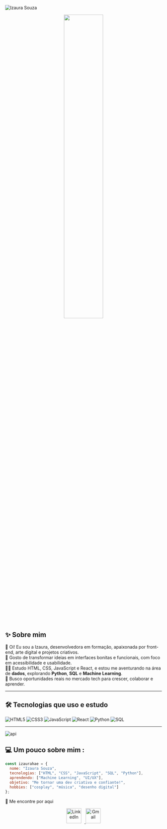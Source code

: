 ![Izaura Souza](https://img.shields.io/badge/Izaura%20Souza-%F0%9F%92%96-ff69b4?style=for-the-badge)

<p align="center">
  <img src="https://i.pinimg.com/736x/93/78/79/937879a98e240e033631459f2975df2f.jpg" width="50%" />
</p>

## ✨ Sobre mim

🌸 Oi! Eu sou a Izaura, desenvolvedora em formação, apaixonada por front-end, arte digital e projetos criativos.  
🎨 Gosto de transformar ideias em interfaces bonitas e funcionais, com foco em acessibilidade e usabilidade.  
👩‍💻 Estudo HTML, CSS, JavaScript e React, e estou me aventurando na área de **dados**, explorando **Python**, **SQL** e **Machine Learning**.  
💼 Busco oportunidades reais no mercado tech para crescer, colaborar e aprender.

---

## 🛠️ Tecnologias que uso e estudo

![HTML5](https://img.shields.io/badge/HTML-E34F26?style=flat&logo=html5&logoColor=fff)
![CSS3](https://img.shields.io/badge/CSS-1572B6?style=flat&logo=css3&logoColor=fff)
![JavaScript](https://img.shields.io/badge/JavaScript-F7DF1E?style=flat&logo=javascript&logoColor=000)
![React](https://img.shields.io/badge/React-61DAFB?style=flat&logo=react&logoColor=000)
![Python](https://img.shields.io/badge/Python-3776AB?style=flat&logo=python&logoColor=fff)
![SQL](https://img.shields.io/badge/SQL-4479A1?style=flat&logo=mysql&logoColor=fff)

---

![api](https://github.com/user-attachments/assets/f9c0761e-01c4-4f5c-8225-d2326897c2ce)

## 💻 Um pouco sobre mim :

```js
const izaurahae = {
  nome: "Izaura Souza",
  tecnologias: ["HTML", "CSS", "JavaScript", "SQL", "Python"],
  aprendendo: ["Machine Learning", "UI/UX"],
  objetivo: "Me tornar uma dev criativa e confiante!",
  hobbies: ["cosplay", "música", "desenho digital"]
};
````
💌 Me encontre por aqui
<div align="center">
  <!-- Ícone do LinkedIn (novo tamanho) -->
  <a href="https://www.linkedin.com/in/izaura-souza/" target="_blank">
    <img src="https://www.flaticon.com/svg/vstatic/icons/svg/1383/1383262.svg?token=exp=1655793955~hmac=e2c7095a170f663d1fa8814ad4f14263" alt="LinkedIn" style="margin-right: 10px; width: 48px; height: 48px;" />
  </a>
  
  <!-- Ícone do Gmail (novo tamanho) -->
  <a href="mailto:izauraav3@gmail.com">
    <img src="https://www.flaticon.com/svg/vstatic/icons/svg/732/732200.svg?token=exp=1655794102~hmac=848b2646fe27fa5b9fbe6a9f636e1426" alt="Gmail" style="width: 48px; height: 48px;" />
  </a>
</div>
